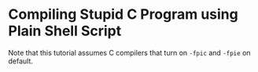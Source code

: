 # Compiling Stupid C Program using Plain Shell Script

Note that this tutorial assumes C compilers that turn on `-fpic` and `-fpie` on default.
